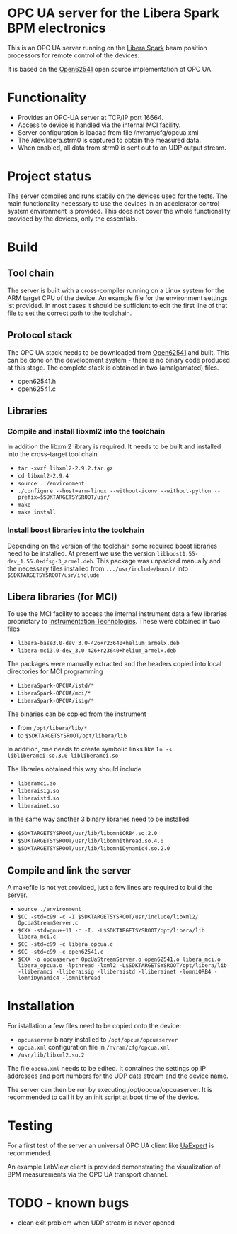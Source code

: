 # OPC UA server for the Libera Spark BPM electronics

This is an OPC UA server running on the
[Libera Spark](http://www.i-tech.si/accelerators-instrumentation/spark-el-hl/)
beam position processors for remote control of the devices.

It is based on the [Open62541](https://github.com/open62541/open62541/)
open source implementation of OPC UA.

# Functionality
- Provides an OPC-UA server at TCP/IP port 16664.
- Access to device is handled via the internal MCI facility.
- Server configuration is loadad from file /nvram/cfg/opcua.xml
- The /dev/libera.strm0 is captured to obtain the measured data.
- When enabled, all data from strm0 is sent out to an UDP output stream.

# Project status
The server compiles and runs stabily on the devices used for the tests.
The main functionality necessary to use the devices
in an accelerator control system environment is provided. This does not
cover the whole functionality provided by the devices, only the essentials.

# Build
## Tool chain
The server is built with a cross-compiler running on a Linux system
for the ARM target CPU of the device. An example file for the environment settings
ist provided. In most cases it should be sufficient to edit the first line
of that file to set the correct path to the toolchain.

## Protocol stack
The OPC UA stack needs to be downloaded from [Open62541](https://github.com/open62541/open62541/) and built.
This can be done on the development system - there is no binary code produced at this stage.
The complete stack is obtained in two (amalgamated) files.
- open62541.h
- open62541.c

## Libraries
### Compile and install libxml2 into the toolchain
In addition the libxml2 library is required. It needs to be built
and installed into the cross-target tool chain.
- `tar -xvzf libxml2-2.9.2.tar.gz`
- `cd libxml2-2.9.4`
- `source ../environment`
- `./configure --host=arm-linux --without-iconv --without-python --prefix=$SDKTARGETSYSROOT/usr/`
- `make`
- `make install`


### Install boost libraries into the toolchain
Depending on the version of the toolchain some required boost libraries need to be installed.
At present we use the version `libboost1.55-dev_1.55.0+dfsg-3_armel.deb`.
This package was unpacked manually and the necessary files installed from
`.../usr/include/boost/` into `$SDKTARGETSYSROOT/usr/include`

## Libera libraries (for MCI)
To use the MCI facility to access the internal instrument data a few libraries proprietary to
[Instrumentation Technologies](http://www.i-tech.si/). These were obtained in two files
- `libera-base3.0-dev_3.0-426+r23640+helium_armelx.deb`
- `libera-mci3.0-dev_3.0-426+r23640+helium_armelx.deb`

The packages were manually extracted and the headers copied into local directories for MCI programming
- `LiberaSpark-OPCUA/istd/*`
- `LiberaSpark-OPCUA/mci/*`
- `LiberaSpark-OPCUA/isig/*`

The binaries can be copied from the instrument
- from `/opt/libera/lib/*`
- to `$SDKTARGETSYSROOT/opt/libera/lib`

In addition, one needs to create symbolic links like `ln -s libliberamci.so.3.0 libliberamci.so`

The libraries obtained this way should include
- `liberamci.so`
- `liberaisig.so`
- `liberaistd.so`
- `liberainet.so`

In the same way another 3 binary libraries need to be installed
- `$SDKTARGETSYSROOT/usr/lib/libomniORB4.so.2.0`
- `$SDKTARGETSYSROOT/usr/lib/libomnithread.so.4.0`
- `$SDKTARGETSYSROOT/usr/lib/libomniDynamic4.so.2.0`

## Compile and link the server
A makefile is not yet provided, just a few lines are required to build the server.
- `source ./environment`
- `$CC -std=c99 -c -I $SDKTARGETSYSROOT/usr/include/libxml2/ OpcUaStreamServer.c`
- `$CXX -std=gnu++11 -c -I. -L$SDKTARGETSYSROOT/opt/libera/lib libera_mci.c`
- `$CC -std=c99 -c libera_opcua.c`
- `$CC -std=c99 -c open62541.c`
- `$CXX -o opcuaserver OpcUaStreamServer.o open62541.o libera_mci.o libera_opcua.o -lpthread -lxml2
       -L$SDKTARGETSYSROOT/opt/libera/lib -lliberamci -lliberaisig -lliberaistd -lliberainet
       -lomniORB4 -lomniDynamic4 -lomnithread`

# Installation
For istallation a few files need to be copied onto the device:
- `opcuaserver` binary installed to `/opt/opcua/opcuaserver`
- `opcua.xml` configuration file in `/nvram/cfg/opcua.xml`
- `/usr/lib/libxml2.so.2`

The file `opcua.xml` needs to be edited. It containes the settings op IP addresses and port numbers for the
UDP data stream and the device name.

The server can then be run by executing /opt/opcua/opcuaserver. It is recommended to call it by
an init script at boot time of the device.

# Testing
For a first test of the server an universal OPC UA client like
[UaExpert](https://www.unified-automation.com/products/development-tools/uaexpert.html) is recommended.

An example LabView client is provided demonstrating the visualization of BPM measurements via the OPC UA
transport channel.

# TODO - known bugs
- clean exit problem when UDP stream is never opened

